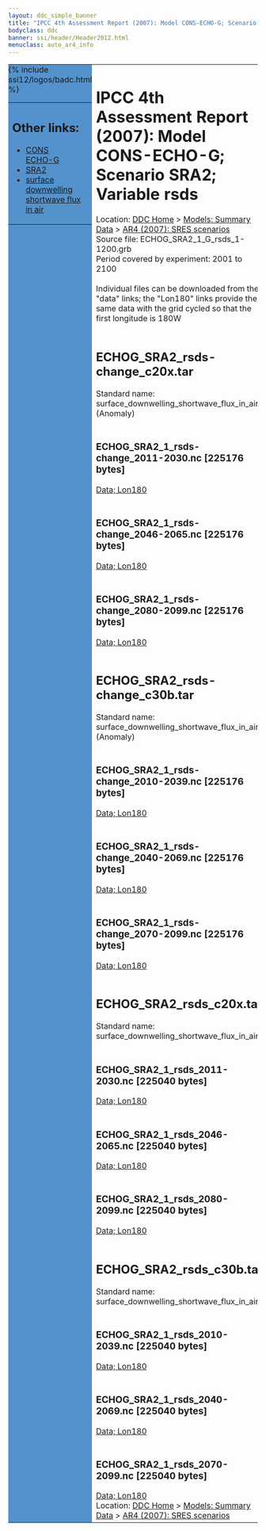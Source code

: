 ```yaml
---
layout: ddc_simple_banner
title: "IPCC 4th Assessment Report (2007): Model CONS-ECHO-G; Scenario SRA2; Variable rsds"
bodyclass: ddc
banner: ssi/header/Header2012.html
menuclass: auto_ar4_info
---
```



<table width="100%" border="0" cellspacing="0" cellpadding="0" style="border-collapse: collapse;">
<tr style="margin:0;padding:0;border:0;">
<td style="margin:0;padding:0;border:0;height:1pt;width:150pt;background:#5492CD;" valign="top" >

<div id="lh-col2" class="auto_ar4_info">
<table class="menumain" bgcolor="#5492CD" cellspacing="0" width="100%" border="0">
<tr><td>
<h2> Other links:</h2>
<ul>
<li><a href="/auto/ar4/model-CONS-ECHO-G.html">CONS<br/>ECHO-G</a></li>
<li><a href="/auto/ar4/scenario-SRA2.html">SRA2</a></li>
<li><a href="/auto/ar4/var-surface_downwelling_shortwave_flux_in_air.html">surface downwelling<br/> shortwave flux in air</a></li>
</ul>
</td></tr>
{% include ssi12/logos/badc.html %}
</table>
</div>
</td>
<td><h1>IPCC 4th Assessment Report (2007): Model CONS-ECHO-G; Scenario SRA2; Variable rsds</h1>

<!-- Breadcrumb1 -->
<div id="breadcrumb1" align="left">
Location: <a href="/index.html">DDC Home</a> > <a href="/sim/gcm_clim/">Models: Summary Data</a>
> <a href="/sim/gcm_clim/SRES_AR4/index.html">AR4 (2007): SRES scenarios</a>
</div>
<!-- End of Breadcrumb1 -->Source file: ECHOG_SRA2_1_G_rsds_1-1200.grb
<br/>
Period covered by experiment: 2001 to 2100<br/>
<br/>Individual files can be downloaded from the "data" links; the "Lon180" links provide the same data
         with the grid cycled so that the first longitude is 180W<br/>
<br/><h2>ECHOG_SRA2_rsds-change_c20x.tar</h2>
Standard name: surface_downwelling_shortwave_flux_in_air (Anomaly)<br>
<br/><h3>ECHOG_SRA2_1_rsds-change_2011-2030.nc [225176 bytes]</h3>
<a href="http://apps.ipcc-data.org/cgi-bin/downl/ar4_nc/rsds/ECHOG_SRA2_1_rsds-change_2011-2030.nc">Data; </a><a href="http://apps.ipcc-data.org/cgi-bin/downl/ar4_nc/rsds/ECHOG_SRA2_1_rsds-change_2011-2030.cyto180.nc"> Lon180</a><br/>
<br/><h3>ECHOG_SRA2_1_rsds-change_2046-2065.nc [225176 bytes]</h3>
<a href="http://apps.ipcc-data.org/cgi-bin/downl/ar4_nc/rsds/ECHOG_SRA2_1_rsds-change_2046-2065.nc">Data; </a><a href="http://apps.ipcc-data.org/cgi-bin/downl/ar4_nc/rsds/ECHOG_SRA2_1_rsds-change_2046-2065.cyto180.nc"> Lon180</a><br/>
<br/><h3>ECHOG_SRA2_1_rsds-change_2080-2099.nc [225176 bytes]</h3>
<a href="http://apps.ipcc-data.org/cgi-bin/downl/ar4_nc/rsds/ECHOG_SRA2_1_rsds-change_2080-2099.nc">Data; </a><a href="http://apps.ipcc-data.org/cgi-bin/downl/ar4_nc/rsds/ECHOG_SRA2_1_rsds-change_2080-2099.cyto180.nc"> Lon180</a><br/>
<br/><h2>ECHOG_SRA2_rsds-change_c30b.tar</h2>
Standard name: surface_downwelling_shortwave_flux_in_air (Anomaly)<br>
<br/><h3>ECHOG_SRA2_1_rsds-change_2010-2039.nc [225176 bytes]</h3>
<a href="http://apps.ipcc-data.org/cgi-bin/downl/ar4_nc/rsds/ECHOG_SRA2_1_rsds-change_2010-2039.nc">Data; </a><a href="http://apps.ipcc-data.org/cgi-bin/downl/ar4_nc/rsds/ECHOG_SRA2_1_rsds-change_2010-2039.cyto180.nc"> Lon180</a><br/>
<br/><h3>ECHOG_SRA2_1_rsds-change_2040-2069.nc [225176 bytes]</h3>
<a href="http://apps.ipcc-data.org/cgi-bin/downl/ar4_nc/rsds/ECHOG_SRA2_1_rsds-change_2040-2069.nc">Data; </a><a href="http://apps.ipcc-data.org/cgi-bin/downl/ar4_nc/rsds/ECHOG_SRA2_1_rsds-change_2040-2069.cyto180.nc"> Lon180</a><br/>
<br/><h3>ECHOG_SRA2_1_rsds-change_2070-2099.nc [225176 bytes]</h3>
<a href="http://apps.ipcc-data.org/cgi-bin/downl/ar4_nc/rsds/ECHOG_SRA2_1_rsds-change_2070-2099.nc">Data; </a><a href="http://apps.ipcc-data.org/cgi-bin/downl/ar4_nc/rsds/ECHOG_SRA2_1_rsds-change_2070-2099.cyto180.nc"> Lon180</a><br/>
<br/><h2>ECHOG_SRA2_rsds_c20x.tar</h2>
Standard name: surface_downwelling_shortwave_flux_in_air<br>
<br/><h3>ECHOG_SRA2_1_rsds_2011-2030.nc [225040 bytes]</h3>
<a href="http://apps.ipcc-data.org/cgi-bin/downl/ar4_nc/rsds/ECHOG_SRA2_1_rsds_2011-2030.nc">Data; </a><a href="http://apps.ipcc-data.org/cgi-bin/downl/ar4_nc/rsds/ECHOG_SRA2_1_rsds_2011-2030.cyto180.nc"> Lon180</a><br/>
<br/><h3>ECHOG_SRA2_1_rsds_2046-2065.nc [225040 bytes]</h3>
<a href="http://apps.ipcc-data.org/cgi-bin/downl/ar4_nc/rsds/ECHOG_SRA2_1_rsds_2046-2065.nc">Data; </a><a href="http://apps.ipcc-data.org/cgi-bin/downl/ar4_nc/rsds/ECHOG_SRA2_1_rsds_2046-2065.cyto180.nc"> Lon180</a><br/>
<br/><h3>ECHOG_SRA2_1_rsds_2080-2099.nc [225040 bytes]</h3>
<a href="http://apps.ipcc-data.org/cgi-bin/downl/ar4_nc/rsds/ECHOG_SRA2_1_rsds_2080-2099.nc">Data; </a><a href="http://apps.ipcc-data.org/cgi-bin/downl/ar4_nc/rsds/ECHOG_SRA2_1_rsds_2080-2099.cyto180.nc"> Lon180</a><br/>
<br/><h2>ECHOG_SRA2_rsds_c30b.tar</h2>
Standard name: surface_downwelling_shortwave_flux_in_air<br>
<br/><h3>ECHOG_SRA2_1_rsds_2010-2039.nc [225040 bytes]</h3>
<a href="http://apps.ipcc-data.org/cgi-bin/downl/ar4_nc/rsds/ECHOG_SRA2_1_rsds_2010-2039.nc">Data; </a><a href="http://apps.ipcc-data.org/cgi-bin/downl/ar4_nc/rsds/ECHOG_SRA2_1_rsds_2010-2039.cyto180.nc"> Lon180</a><br/>
<br/><h3>ECHOG_SRA2_1_rsds_2040-2069.nc [225040 bytes]</h3>
<a href="http://apps.ipcc-data.org/cgi-bin/downl/ar4_nc/rsds/ECHOG_SRA2_1_rsds_2040-2069.nc">Data; </a><a href="http://apps.ipcc-data.org/cgi-bin/downl/ar4_nc/rsds/ECHOG_SRA2_1_rsds_2040-2069.cyto180.nc"> Lon180</a><br/>
<br/><h3>ECHOG_SRA2_1_rsds_2070-2099.nc [225040 bytes]</h3>
<a href="http://apps.ipcc-data.org/cgi-bin/downl/ar4_nc/rsds/ECHOG_SRA2_1_rsds_2070-2099.nc">Data; </a><a href="http://apps.ipcc-data.org/cgi-bin/downl/ar4_nc/rsds/ECHOG_SRA2_1_rsds_2070-2099.cyto180.nc"> Lon180</a><br/>
<!-- Breadcrumb2 -->
<div id="breadcrumb2" align="left">
Location: <a href="/index.html">DDC Home</a> > <a href="/sim/gcm_clim/">Models: Summary Data</a>
> <a href="/sim/gcm_clim/SRES_AR4/index.html">AR4 (2007): SRES scenarios</a>
</div>
<!-- End of Breadcrumb2 --></td></tr></table>
